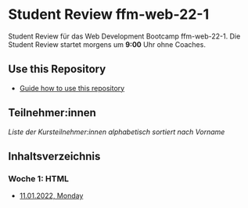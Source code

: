 # Student Review ffm-web-22-1

Student Review für das Web Development Bootcamp ffm-web-22-1.
Die Student Review startet morgens um **9:00** Uhr ohne Coaches.

## Use this Repository

- [Guide how to use this repository](/docs/install-manual.md)

## Teilnehmer:innen

_Liste der Kursteilnehmer:innen alphabetisch sortiert nach Vorname_

## Inhaltsverzeichnis

### Woche 1: HTML

- [11.01.2022, Monday](/week1/2022-01-11-monday.md)
